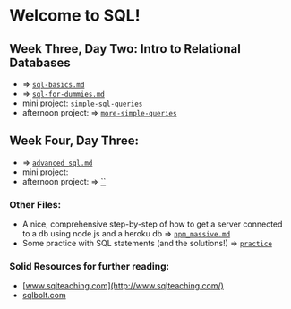 # Welcome to SQL! 

## Week Three, Day Two: Intro to Relational Databases
- => [`sql-basics.md`](https://github.com/kale-stew/devmtn-notes/blob/master/SQL/sql-basics.md)
- => [`sql-for-dummies.md`](https://github.com/kale-stew/devmtn-notes/blob/master/SQL/sql-for-dummies.md)
- mini project: [`simple-sql-queries`](https://github.com/kale-stew/devmtn-notes/blob/master/SQL/practice/basics_practice.md)
- afternoon project: => [`more-simple-queries`]()

## Week Four, Day Three: 
- => [`advanced_sql.md`](https://github.com/kale-stew/devmtn-notes/blob/master/SQL/advanced_sql.md)
- mini project: []()
- afternoon project: => [``]()

### Other Files:
- A nice, comprehensive step-by-step of how to get a server connected to a db using node.js and a heroku db => [`npm_massive.md`](https://github.com/kale-stew/devmtn-notes/blob/master/SQL/npm_massive.md)
- Some practice with SQL statements (and the solutions!) => [`practice`](https://github.com/kale-stew/devmtn-notes/blob/master/SQL/practice)

### Solid Resources for further reading: 
- [www.sqlteaching.com](http://www.sqlteaching.com/)
- [sqlbolt.com](http://sqlbolt.com/)